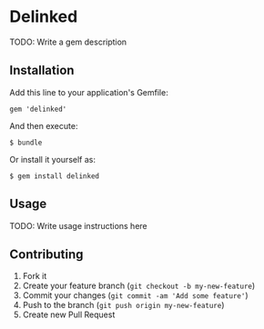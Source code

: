 # Delinked

TODO: Write a gem description

## Installation

Add this line to your application's Gemfile:

    gem 'delinked'

And then execute:

    $ bundle

Or install it yourself as:

    $ gem install delinked

## Usage

TODO: Write usage instructions here

## Contributing

1. Fork it
2. Create your feature branch (`git checkout -b my-new-feature`)
3. Commit your changes (`git commit -am 'Add some feature'`)
4. Push to the branch (`git push origin my-new-feature`)
5. Create new Pull Request
